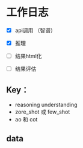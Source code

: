 # 工作日志


- [x] api调用 （智谱）
- [x] 推理 
- [ ] 结果html化
- [ ] 结果评估



##  Key：
- reasoning understanding
- zore_shot 或 few_shot
- ao 和 cot

## data


